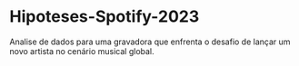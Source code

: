 # Hipoteses-Spotify-2023
Analise de dados para uma gravadora que enfrenta o desafio de lançar um novo artista no cenário musical global.
